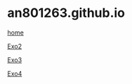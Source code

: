 # an801263.github.io
[home](https://an801263.github.io/)

[Exo2](https://an801263.github.io/ExoCarto2/index.html)

[Exo3](https://an801263.github.io/ExoCarto3/index.html)

[Exo4](https://an801263.github.io/ExoCarto4/index.html)


